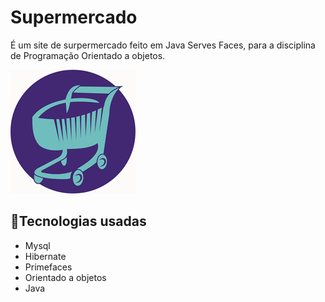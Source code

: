 
<h1>Supermercado</h1>

<p>É um site de surpermercado feito em Java Serves Faces, para a disciplina de Programação Orientado a objetos.</p>

<img src="https://github.com/franwanderley/supermercado/blob/master/web/resources/img/logo-2.png" alt="rifatube">

<h2> <g-emoji class="g-emoji" alias="rocket" fallback-src="https://github.githubassets.com/images/icons/emoji/unicode/1f680.png">🚀</g-emoji>Tecnologias usadas </h2> 
<ul>
    <li>Mysql</li>
    <li>Hibernate</li>
    <li>Primefaces</li>
    <li>Orientado a objetos</li>
    <li>Java</li>
    
</ul>
